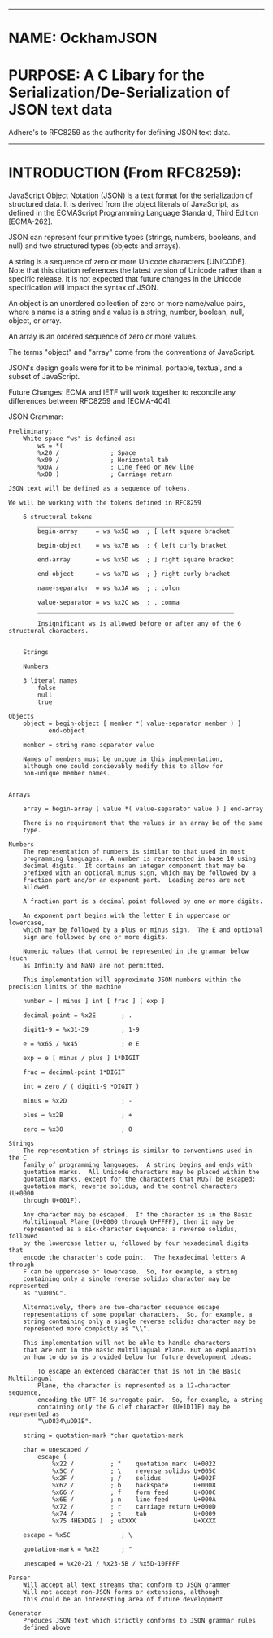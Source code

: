 ____________________________________________________________________________
# NAME: OckhamJSON
# PURPOSE: A C Libary for the Serialization/De-Serialization of JSON text data
Adhere's to RFC8259 as the authority for defining JSON text data. 
____________________________________________________________________________

# INTRODUCTION (From RFC8259):

   JavaScript Object Notation (JSON) is a text format for the
   serialization of structured data.  It is derived from the object
   literals of JavaScript, as defined in the ECMAScript Programming
   Language Standard, Third Edition [ECMA-262].

   JSON can represent four primitive types (strings, numbers, booleans,
   and null) and two structured types (objects and arrays).

   A string is a sequence of zero or more Unicode characters [UNICODE].
   Note that this citation references the latest version of Unicode
   rather than a specific release.  It is not expected that future
   changes in the Unicode specification will impact the syntax of JSON.

   An object is an unordered collection of zero or more name/value
   pairs, where a name is a string and a value is a string, number,
   boolean, null, object, or array.

   An array is an ordered sequence of zero or more values.

   The terms "object" and "array" come from the conventions of
   JavaScript.

   JSON's design goals were for it to be minimal, portable, textual, and
   a subset of JavaScript.

Future Changes:
    ECMA and IETF will work together to reconcile any differences between
    RFC8259 and [ECMA-404]. 

JSON Grammar:

    Preliminary:
        White space "ws" is defined as:
            ws = *(
            %x20 /              ; Space
            %x09 /              ; Horizontal tab
            %x0A /              ; Line feed or New line
            %x0D )              ; Carriage return

    JSON text will be defined as a sequence of tokens.

    We will be working with the tokens defined in RFC8259

        6 structural tokens
            ______________________________________________________
            begin-array     = ws %x5B ws  ; [ left square bracket

            begin-object    = ws %x7B ws  ; { left curly bracket

            end-array       = ws %x5D ws  ; ] right square bracket

            end-object      = ws %x7D ws  ; } right curly bracket

            name-separator  = ws %x3A ws  ; : colon

            value-separator = ws %x2C ws  ; , comma
            ______________________________________________________

            Insignificant ws is allowed before or after any of the 6 structural characters.

            
        Strings

        Numbers

        3 literal names
            false
            null
            true

    Objects
        object = begin-object [ member *( value-separator member ) ]
               end-object

        member = string name-separator value

        Names of members must be unique in this implementation,
        although one could concievably modify this to allow for
        non-unique member names. 
        
    
    Arrays

        array = begin-array [ value *( value-separator value ) ] end-array

        There is no requirement that the values in an array be of the same
        type.

    Numbers
        The representation of numbers is similar to that used in most
        programming languages.  A number is represented in base 10 using
        decimal digits.  It contains an integer component that may be
        prefixed with an optional minus sign, which may be followed by a
        fraction part and/or an exponent part.  Leading zeros are not
        allowed.

        A fraction part is a decimal point followed by one or more digits.

        An exponent part begins with the letter E in uppercase or lowercase,
        which may be followed by a plus or minus sign.  The E and optional
        sign are followed by one or more digits.

        Numeric values that cannot be represented in the grammar below (such
        as Infinity and NaN) are not permitted.

        This implementation will approximate JSON numbers within the precision limits of the machine

        number = [ minus ] int [ frac ] [ exp ]

        decimal-point = %x2E       ; .

        digit1-9 = %x31-39         ; 1-9

        e = %x65 / %x45            ; e E

        exp = e [ minus / plus ] 1*DIGIT

        frac = decimal-point 1*DIGIT

        int = zero / ( digit1-9 *DIGIT )

        minus = %x2D               ; -

        plus = %x2B                ; +

        zero = %x30                ; 0

    Strings
        The representation of strings is similar to conventions used in the C
        family of programming languages.  A string begins and ends with
        quotation marks.  All Unicode characters may be placed within the
        quotation marks, except for the characters that MUST be escaped:
        quotation mark, reverse solidus, and the control characters (U+0000
        through U+001F).

        Any character may be escaped.  If the character is in the Basic
        Multilingual Plane (U+0000 through U+FFFF), then it may be
        represented as a six-character sequence: a reverse solidus, followed
        by the lowercase letter u, followed by four hexadecimal digits that
        encode the character's code point.  The hexadecimal letters A through
        F can be uppercase or lowercase.  So, for example, a string
        containing only a single reverse solidus character may be represented
        as "\u005C".

        Alternatively, there are two-character sequence escape
        representations of some popular characters.  So, for example, a
        string containing only a single reverse solidus character may be
        represented more compactly as "\\".

        This implementation will not be able to handle characters
        that are not in the Basic Multilingual Plane. But an explanation
        on how to do so is provided below for future development ideas:

            To escape an extended character that is not in the Basic Multilingual
            Plane, the character is represented as a 12-character sequence,
            encoding the UTF-16 surrogate pair.  So, for example, a string
            containing only the G clef character (U+1D11E) may be represented as
            "\uD834\uDD1E".

        string = quotation-mark *char quotation-mark

        char = unescaped /
            escape (
                %x22 /          ; "    quotation mark  U+0022
                %x5C /          ; \    reverse solidus U+005C
                %x2F /          ; /    solidus         U+002F
                %x62 /          ; b    backspace       U+0008
                %x66 /          ; f    form feed       U+000C
                %x6E /          ; n    line feed       U+000A
                %x72 /          ; r    carriage return U+000D
                %x74 /          ; t    tab             U+0009
                %x75 4HEXDIG )  ; uXXXX                U+XXXX

        escape = %x5C              ; \

        quotation-mark = %x22      ; "

        unescaped = %x20-21 / %x23-5B / %x5D-10FFFF

    Parser
        Will accept all text streams that conform to JSON grammer
        Will not accept non-JSON forms or extensions, although 
        this could be an interesting area of future development
    
    Generator
        Produces JSON text which strictly conforms to JSON grammar rules
        defined above
